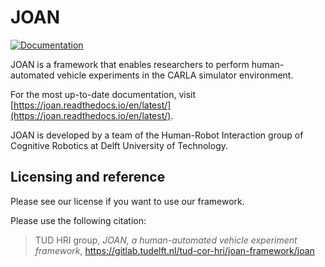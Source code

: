 # JOAN

[![Documentation](https://readthedocs.org/projects/joan/badge/?version=latest)](http://joan.readthedocs.io)

JOAN is a framework that enables researchers to perform human-automated vehicle experiments in the CARLA simulator environment.

For the most up-to-date documentation, visit [https://joan.readthedocs.io/en/latest/](https://joan.readthedocs.io/en/latest/).

JOAN is developed by a team of the Human-Robot Interaction group of Cognitive Robotics at Delft University of Technology.

## Licensing and reference

Please see our license if you want to use our framework.

Please use the following citation:
> TUD HRI group, *JOAN, a human-automated vehicle experiment framework*, https://gitlab.tudelft.nl/tud-cor-hri/joan-framework/joan


<!-- A start to combine classes in a lego-like way to make a driving simulator.<br>
Inspired by mis-haptic-trainer
<br><br>
Editor:<br>
Visual Studio Code

notation of methods is camelCase to conform the already existing code

## Software<br>
* PyQt5-5.13.2<br>
* Python 3.8.1 64-bit<br>
* NumPy<br>

Python packages (e.g. PyQt5 and numpy) can be installed through pip3 (use pip3 to make sure you have the python3 versions!):
```
pip install pyqt5
pip install numpy
pip install qdarkgraystyle
```

Use PyQt5 and NOT PySide2 because PyQt5 is (more) platform independent.<br>

## Classes
Status is a singleton class <br>
New is a singleton class <br>
Control(Pulsar) <br>
StateHandler(QtCore.QObject) <br>
State <br>
MasterStates <br>
Pulsar(QtCore.QThread) <br>
MainModuleWidget(Control) <br>
DataRecorderWidget(Control) <br>
CarlainterfaceWidget(Control) <br>
FeedbackcontrollerWidget(Control) <br>
SteeringcommunicationWidget(Control)<br>
Basecontroller<br>
Arbitrarycontroller(Basecontroller)<br><br>
moduleWidget(Control) <br>
moduleAction(Control) <br>
module_states(MasterStates)<br><br>

module is something like DataRecorder
# Main class diagram

```mermaid
    classDiagram
        class Status
        class News
        class State
        class MasterStates
        class StateHandler
        class Pulsar
        class QObject
        class QThread
        class MainModuleWidget
        class moduleAction
        class module_states
        class DataRecorderWidget
        class FeedbackcontrollerWidget
        class Basecontroller
        class Arbitrarycontroller
        class CarlainterfaceWidget
        class SteeringcommunicationWidget

        MasterStates "1" ..|> "*" State : Realization
        Status ..|> MasterStates : Realization of singleton
        Status ..|> StateHandler : Realization
        QObject --|> StateHandler : Inheritance
        QThread --|> Pulsar : Inheritance
        Pulsar --|> Control : Inheritance
        Control ..|> Status : Realization
        Control ..|> News : Realization
        Control  --|> DataRecorderWidget : Inheritance
        Control --|> FeedbackcontrollerWidget: Inheritance
        Control --|> SteeringcommunicationWidget: Inheritance
        Control --|> CarlainterfaceWidget: Inheritance

        FeedbackcontrollerWidget ..|> Basecontroller: Instance of
        Basecontroller --|> Arbitrarycontroller: Inheritance

        SteeringcommunicationWidget <|..|> FeedbackcontrollerWidget : Torque Data
        CarlainterfaceWidget <|..|> FeedbackcontrollerWidget: Sim Data

        Control --|> moduleAction : Inheritance
        Control  --|> MainModuleWidget : Inheritance
        MasterStates --|> module_states : Inheritance
        module_states "1" ..|> "*" State : Realization
```

# datarecorder class diagram
Datarecorder consist of a moduleWidget called DatarecorderWidget and a moduleAction called Datarecorderaction

```mermaid
    classDiagram
        class QThread
        class DatarecorderWidget
        class DataRecorderAction
        class DataWriter

        QThread --|> DataWriter : Inheritance
        DatarecorderWidget ..|> DataRecorderAction : Realization
        DataRecorderAction ..|> DataWriter : Realization
```
## Directories

## core

* control.py <br>
holds the Control class that takes care of loading widgets<br>
holds the singleton News class<br>
holds the singleton Status class
* statehandler.py <br>
handles the available states as part of the Status class
* states.py <br>
holds the class MasterStates and an __init__ method that handles the (attribute)states

## signals

* pulsar.py <br>
purpose is to use 2 threads, beside the main core.<br>
It turns out that the QTimer object are running in seperate threads but the methods (acting as 'pyqSlots') that should do something (depending on the widget), are part of the main thread. This is something to look at if this is turns out to be a problem.
1. communication with input devices (Sensodrive Steering wheel through PCAN) (as fast as possible, hopefully 1 msec)
2. spread data around to whatever module want to listen; datarecorder, plotter, GUI (200msec or so)

## modules
### modules.datarecorder.widget.datarecorder.py
reads the corresponding .uis file and does all the action needed for this widget
### modules.datarecorder.widget.datarecorder.uis
definition of the gui
### modules.datarecorder.action.datarecorder.py
does all the action to get the datarecorder initializing and working
### modules.datarecorder.action.datawriter.py
actually writes data (from News), every time a pulse calls the do-method in datarecorderWidget
### modules.datarecorder.action.datarecordersettings.py
reads and writes settings in json format which items should be recorded (default: all)

### modules.menu.widget.menu.py
reads the corresponding .uis file and does all the action needed for this widget
### modules.menu.widget.menu.uis
definition of the gui

### modules.carlainterface.widget.interface.py (not used yet)
Carla interface handles all communication between carla and unreal by making use of the 
carla PYTHONAPI. Here we have to extract all the info we want to use and can send it 
over the news channel
### modules.carlainterface.widget.interface.uis
definition of the gui

### modules.template.widget.template.py
Template to create other widgets, has predefined connection with the Control class
reads the corresponding .uis file and does all the action needed for this widget
### modules.template.widget.template.uis
definition of the gui

### modules.template.widget.steeringcommunication.py
Widget that handles all communication with the sensodrive wheel, utilizes the PCANBasic
library made by PEAK-SYSTEMS. Widget also shows current state of the wheel.
### modules.template.widget.steeringcommunication.uis
definition of the gui

### modules.template.widget.feedbackcontroller.py
Widget that contains the different controllers that can be used for the car in the carsimulation,
communicates with steeringcommunication the torques that should be inputted on the wheel.
Has an empty 'Basecontroller' class of which added arbitratry controllers will inherit.
This makes sure that we always calculate the selected controller values and send these to 
steeringcommunication. (for now we also send the steering gain directly to sim to test)

### modules.template.widget.feedbackcontroller.uis
definition of the gui

<br>
For now main.py is an early versions of how the program might work. <br> -->
